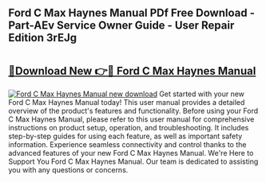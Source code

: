 ## Ford C Max Haynes Manual PDf Free Download - Part-AEv Service Owner Guide - User Repair Edition 3rEJg

# <h2><a href="http://cf18572.oget.top/?id=Ford+C+Max+Haynes+Manual">🔗Download New 👉🔴 Ford C Max Haynes Manual</a></h2>

[![Ford C Max Haynes Manual new download](https://i.imgur.com/5g1atiW.png)](http://cf18572.oget.top/?id=Ford+C+Max+Haynes+Manual)
Get started with your new Ford C Max Haynes Manual today! This user manual provides a detailed overview of the product's features and functionality. Before using your Ford C Max Haynes Manual, please refer to this user manual for comprehensive instructions on product setup, operation, and troubleshooting. It includes step-by-step guides for using each feature, as well as important safety information. Experience seamless connectivity and control thanks to the advanced features of your new Ford C Max Haynes Manual. We're Here to Support You Ford C Max Haynes Manual. Our team is dedicated to assisting you with any questions or concerns.

